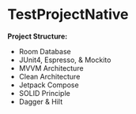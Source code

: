 ﻿# TestProjectNative


**Project Structure:**
- Room Database
- JUnit4, Espresso, & Mockito
- MVVM Architecture
- Clean Architecture
- Jetpack Compose
- SOLID Principle
- Dagger & Hilt
